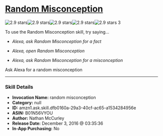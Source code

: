 # [Random Misconception](http://alexa.amazon.com/#skills/amzn1.ask.skill.dfb0160a-29a3-40cf-ac65-a1534284956e)
![2.9 stars](../../images/ic_star_black_18dp_1x.png)![2.9 stars](../../images/ic_star_black_18dp_1x.png)![2.9 stars](../../images/ic_star_half_black_18dp_1x.png)![2.9 stars](../../images/ic_star_border_black_18dp_1x.png)![2.9 stars](../../images/ic_star_border_black_18dp_1x.png) 3

To use the Random Misconception skill, try saying...

* *Alexa, ask Random Misconception for a fact*

* *Alexa, open Random Misconception*

* *Alexa, ask Random Misconception for a misconception*

Ask Alexa for a random misconception

***

### Skill Details

* **Invocation Name:** random misconception
* **Category:** null
* **ID:** amzn1.ask.skill.dfb0160a-29a3-40cf-ac65-a1534284956e
* **ASIN:** B01N56VYOU
* **Author:** Nathan McCurley
* **Release Date:** December 3, 2016 @ 03:35:36
* **In-App Purchasing:** No

